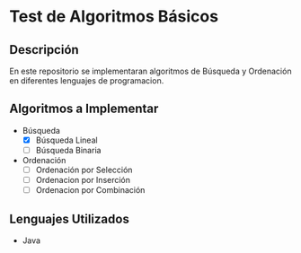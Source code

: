 # Test de Algoritmos Básicos

## Descripción
En este repositorio se implementaran algoritmos de Búsqueda y Ordenación en diferentes lenguajes de programacion.

## Algoritmos a Implementar
- Búsqueda
    -[X] Búsqueda Lineal
    -[ ] Búsqueda Binaria
- Ordenación
    -[ ] Ordenación por Selección
    -[ ] Ordenacion por Inserción
    -[ ] Ordenacion por Combinación

## Lenguajes Utilizados
- Java
